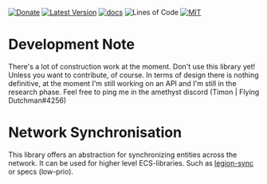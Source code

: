 [![Donate](https://img.shields.io/badge/Donate-PayPal-green.svg)](https://www.paypal.com/cgi-bin/webscr?cmd=_s-xclick&hosted_button_id=Z8QK6XU749JB2) 
[![Latest Version][crate-badge]][crate-link] 
[![docs][docs-badge]][docs-link]
![Lines of Code][loc-badge]
[![MIT][license-badge]][license-link] 

# Development Note
There's a lot of construction work at the moment. 
Don't use this library yet! Unless you want to contribute, of course. 
In terms of design there is nothing definitive, 
at the moment I'm still working on an API and I'm still in the research phase. 
Feel free to ping me in the amethyst discord (Timon | Flying Dutchman#4256)

# Network Synchronisation
This library offers an abstraction for synchronizing entities across the network. 
It can be used for higher level ECS-libraries. Such as [legion-sync](https://github.com/entity-sync-rs/legion-sync)
or specs (low-prio).

[crate-badge]: https://img.shields.io/crates/v/net-sync.svg
[crate-link]: https://crates.io/crates/net-sync

[license-badge]: https://img.shields.io/badge/license-MIT-blue.svg
[license-link]: ./docs/LICENSE

[docs-badge]: https://docs.rs/net-sync/badge.svg
[docs-link]: https://docs.rs/net-sync/

[loc-badge]: https://tokei.rs/b1/github/entity-sync-rs/net-sync?category=code